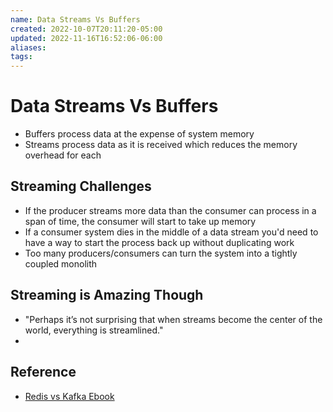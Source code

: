 ```yaml
---
name: Data Streams Vs Buffers
created: 2022-10-07T20:11:20-05:00
updated: 2022-11-16T16:52:06-06:00
aliases: 
tags: 
---
```

# Data Streams Vs Buffers

- Buffers process data at the expense of system memory
- Streams process data as it is received which reduces the memory overhead for each

## Streaming Challenges
- If the producer streams more data than the consumer can process in a span of time, the consumer will start to take up memory
- If a consumer system dies in the middle of a data stream you'd need to have a way to start the process back up without duplicating work
- Too many producers/consumers can turn the system into a tightly coupled monolith

## Streaming is Amazing Though
- "Perhaps it’s not surprising that when streams become the center of the world, everything is streamlined."
- 

## Reference
- [Redis vs Kafka Ebook](https://redis.com/wp-content/uploads/2022/06/EBOOK-Streams-Redis-Streams-and-Kafka-20220615.pdf?li_fat_id=56ba72db-8324-4842-a9b5-2d2382b6fefb)